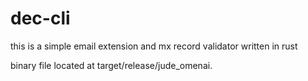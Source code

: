 # dec-cli

this is a  simple email extension and mx record validator written in rust

binary file located at target/release/jude_omenai.
